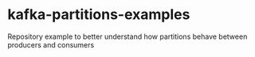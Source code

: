 # kafka-partitions-examples
Repository example to better understand how partitions behave between producers and consumers
